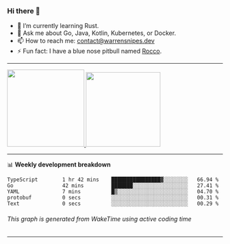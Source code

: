 ### Hi there 👋

- 🌱 I’m currently learning Rust.
- 💬 Ask me about Go, Java, Kotlin, Kubernetes, or Docker.
- 📫 How to reach me: contact@warrensnipes.dev
- ⚡ Fun fact: I have a blue nose pitbull named [Rocco](https://i.imgur.com/iLsSCKu.jpg).

-------


<a href="https://github.com/LockedThread/LockedThread">
  <img height="180em" src="https://github-readme-stats.vercel.app/api?username=LockedThread&theme=transparent&bg_color=00000000&show_icons=true&count_private=true" />
  <img height="174em" src="https://github-readme-stats.vercel.app/api/top-langs?username=LockedThread&theme=transparent&layout=compact&hide_progress=true&bg_color=00000000" />
  </a>

-------

📊 **Weekly development breakdown**
<!--START_SECTION:waka-->

```text
TypeScript        1 hr 42 mins    ████████████████▓░░░░░░░░   66.94 %
Go                42 mins         ███████░░░░░░░░░░░░░░░░░░   27.41 %
YAML              7 mins          █▒░░░░░░░░░░░░░░░░░░░░░░░   04.70 %
protobuf          0 secs          ░░░░░░░░░░░░░░░░░░░░░░░░░   00.31 %
Text              0 secs          ░░░░░░░░░░░░░░░░░░░░░░░░░   00.29 %
```

<!--END_SECTION:waka-->
###### *This graph is generated from WakeTime using active coding time*
-------
